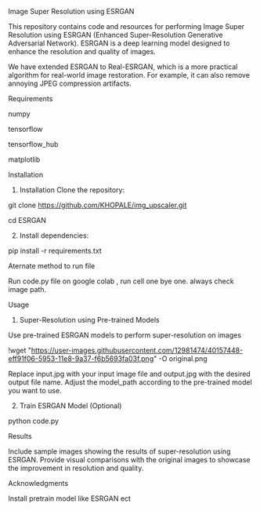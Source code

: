 Image Super Resolution using ESRGAN


This repository contains code and resources for performing Image Super Resolution using ESRGAN (Enhanced Super-Resolution Generative Adversarial Network). ESRGAN is a deep learning model designed to enhance the resolution and quality of images.

We have extended ESRGAN to Real-ESRGAN, which is a more practical algorithm for real-world image restoration. For example, it can also remove annoying JPEG compression artifacts.

Requirements


numpy

tensorflow

tensorflow_hub

matplotlib

Installation


1) Installation Clone the repository:

git clone https://github.com/KHOPALE/img_upscaler.git

cd ESRGAN

2) Install dependencies:

pip install -r requirements.txt


Aternate method to run file

Run code.py file on google colab , run cell one bye one. always check image path.

Usage


1) Super-Resolution using Pre-trained Models

Use pre-trained ESRGAN models to perform super-resolution on images

!wget "https://user-images.githubusercontent.com/12981474/40157448-eff91f06-5953-11e8-9a37-f6b5693fa03f.png" -O original.png

Replace input.jpg with your input image file and output.jpg with the desired output file name. Adjust the model_path according to the pre-trained model you want to use.

2) Train ESRGAN Model (Optional)
 
python code.py


Results

Include sample images showing the results of super-resolution using ESRGAN. Provide visual comparisons with the original images to showcase the improvement in resolution and quality.


Acknowledgments

Install pretrain model like ESRGAN ect

